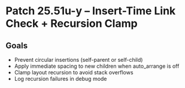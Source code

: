 # Patch 25.51u-y – Insert-Time Link Check + Recursion Clamp

## Goals
- Prevent circular insertions (self-parent or self-child)
- Apply immediate spacing to new children when auto_arrange is off
- Clamp layout recursion to avoid stack overflows
- Log recursion failures in debug mode
